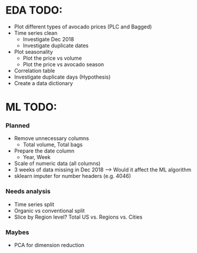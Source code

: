 
# EDA TODO:
* Plot different types of avocado prices (PLC and Bagged)
* Time series clean
    * Investigate Dec 2018
    * Investigate duplicate dates
* Plot seasonality
    * Plot the price vs volume
    * Plot the price vs avocado season
* Correlation table
* Investigate duplicate days (Hypothesis)
* Create a data dictionary

# ML TODO:

### Planned
* Remove unnecessary columns
    * Total volume, Total bags
* Prepare the date column
    * Year, Week
* Scale of numeric data (all columns)
* 3 weeks of data missing in Dec 2018 --> Would it affect the ML algorithm
* sklearn imputer for number headers (e.g. 4046)

### Needs analysis
* Time series split 
* Organic vs conventional split
* Slice by Region level? Total US vs. Regions vs. Cities

### Maybes

* PCA for dimension reduction 



